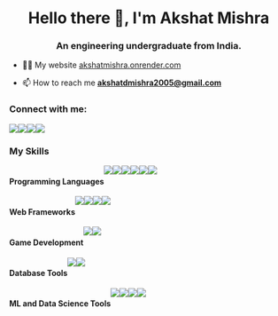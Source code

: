 <h1 align="center">Hello there 👋, I'm Akshat Mishra</h1>
<h3 align="center">An engineering undergraduate from India.</h3>

- 👨‍💻 My website [akshatmishra.onrender.com](https://akshatmishra.onrender.com)

- 📫 How to reach me **akshatdmishra2005@gmail.com**

<h3 align="left">Connect with me:</h3>
<div style="display:flex; " align="left">
  <a href="https://www.linkedin.com/in/akshat--mishra" target="_blank"><img src="https://img.shields.io/badge/LinkedIn-0077B5?style=for-the-badge&logo=linkedin&logoColor=white" height:40px width:40px></a>
  <a href="https://twitter.com/imAkshatMishra" target="_blank"><img src="https://img.shields.io/badge/Twitter-1DA1F2?style=for-the-badge&logo=twitter&logoColor=white" height:40px width:40px></a>
  <a href="https://www.hackerrank.com/profile/akshatdmishra201" target="_blank"><img src="https://img.shields.io/badge/-Hackerrank-2EC866?style=for-the-badge&logo=HackerRank&logoColor=white" height:40px width:40px></a>
  <a href="https://leetcode.com/_Akshat2005_/" target="_blank"><img src="https://img.shields.io/badge/-LeetCode-FFA116?style=for-the-badge&logo=LeetCode&logoColor=black" height:40px width:40px></a>
</div>

<h3 align="left">My Skills</h3>
<div  style="display:flex;" align="left">
  <h4 align="left">Programming Languages</h4>
  <img src="https://img.shields.io/badge/C-00599C?style=for-the-badge&logo=c&logoColor=white" height:40px width:40px>
  <img src="https://img.shields.io/badge/C%2B%2B-00599C?style=for-the-badge&logo=c%2B%2B&logoColor=white" height:40px width:40px>
  <img src="https://img.shields.io/badge/Python-FFD43B?style=for-the-badge&logo=python&logoColor=blue" height:40px width:40px>
  <img src="https://img.shields.io/badge/JavaScript-323330?style=for-the-badge&logo=javascript&logoColor=F7DF1E" height:40px width:40px>
  <img src="https://img.shields.io/badge/HTML5-E34F26?style=for-the-badge&logo=html5&logoColor=white" height:40px width:40px>
  <img src="https://img.shields.io/badge/CSS3-1572B6?style=for-the-badge&logo=css3&logoColor=white" height:40px width:40px>
</div>

<div style="display:flex;" align="left">
  <h4 align="left">Web Frameworks</h4>
  <img src="https://img.shields.io/badge/Django-092E20?style=for-the-badge&logo=django&logoColor=green" height:40px width:40px>
  <img src="https://img.shields.io/badge/django%20rest-ff1709?style=for-the-badge&logo=django&logoColor=white" height:40px width:40px>
  <img src="https://img.shields.io/badge/React-20232A?style=for-the-badge&logo=react&logoColor=61DAFB" height:40px width:40px>
  <img src="https://img.shields.io/badge/Flask-000000?style=for-the-badge&logo=flask&logoColor=white" height:40px width:40px>
</div>

<div style="display:flex;" align="left">
  <h4 align="left">Game Development</h4>
  <img src="https://img.shields.io/badge/Unity-100000?style=for-the-badge&logo=unity&logoColor=white" height:40px width:40px>
  <img src="https://img.shields.io/badge/-Unreal%20Engine-313131?style=for-the-badge&logo=unreal-engine&logoColor=white" height:40px width:40px>
</div>

<div style="display:flex;" align="left">
  <h4 align="left">Database Tools</h4>
  <img src="https://img.shields.io/badge/PostgreSQL-316192?style=for-the-badge&logo=postgresql&logoColor=white" height:40px width:40px>
  <img src="https://img.shields.io/badge/Sqlite-003B57?style=for-the-badge&logo=sqlite&logoColor=white" height:40px width:40px>
</div>

<div style="display:flex;" align="left">
  <h4 align="left">ML and Data Science Tools</h4>
  <img src="https://img.shields.io/badge/TensorFlow-FF6F00?style=for-the-badge&logo=tensorflow&logoColor=white" height:40px width:40px>
  <img src="https://img.shields.io/badge/PyTorch-EE4C2C?style=for-the-badge&logo=pytorch&logoColor=white" height:40px width:40px>
  <img src="https://img.shields.io/badge/Numpy-777BB4?style=for-the-badge&logo=numpy&logoColor=white" height:40px width:40px>
  <img src="https://img.shields.io/badge/Pandas-2C2D72?style=for-the-badge&logo=pandas&logoColor=white" height:40px width:40px>
</div>

